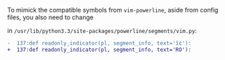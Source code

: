 To mimick the compatible symbols from `vim-powerline`, aside from config files,
you also need to change

in `/usr/lib/python3.3/site-packages/powerline/segments/vim.py`:

```diff
-  137:def readonly_indicator(pl, segment_info, text='î¢'):
+  137:def readonly_indicator(pl, segment_info, text='RO'):
```
